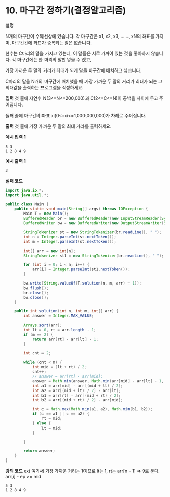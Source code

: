 # 10. 마구간 정하기(결정알고리즘)

**설명**

N개의 마구간이 수직선상에 있습니다. 각 마구간은 x1, x2, x3, ......, xN의 좌표를 가지며, 마구간간에 좌표가 중복되는 일은 없습니다.

현수는 C마리의 말을 가지고 있는데, 이 말들은 서로 가까이 있는 것을 좋아하지 않습니다. 각 마구간에는 한 마리의 말만 넣을 수 있고,

가장 가까운 두 말의 거리가 최대가 되게 말을 마구간에 배치하고 싶습니다.

C마리의 말을 N개의 마구간에 배치했을 때 가장 가까운 두 말의 거리가 최대가 되는 그 최대값을 출력하는 프로그램을 작성하세요.

**입력**
첫 줄에 자연수 N(3<=N<=200,000)과 C(2<=C<=N)이 공백을 사이에 두고 주어집니다.

둘째 줄에 마구간의 좌표 xi(0<=xi<=1,000,000,000)가 차례로 주어집니다.

**출력**
첫 줄에 가장 가까운 두 말의 최대 거리를 출력하세요.

**예시 입력 1**

```
5 3
1 2 8 4 9
```

**예시 출력 1**

```
3
```

**실패 코드**

```java
import java.io.*;
import java.util.*;

public class Main {
    public static void main(String[] args) throws IOException {
        Main T = new Main();
        BufferedReader br = new BufferedReader(new InputStreamReader(System.in));
        BufferedWriter bw = new BufferedWriter(new OutputStreamWriter(System.out));

        StringTokenizer st = new StringTokenizer(br.readLine(), " ");
        int n = Integer.parseInt(st.nextToken());
        int m = Integer.parseInt(st.nextToken());

        int[] arr = new int[n];
        StringTokenizer st1 = new StringTokenizer(br.readLine(), " ");

        for (int i = 0; i < n; i++) {
            arr[i] = Integer.parseInt(st1.nextToken());
        }

        bw.write(String.valueOf(T.solution(n, m, arr) + 1));
        bw.flush();
        br.close();
        bw.close();
    }

    public int solution(int n, int m, int[] arr) {
        int answer = Integer.MAX_VALUE;

        Arrays.sort(arr);
        int lt = 0, rt = arr.length - 1;
        if (m == 2) {
            return arr[rt] - arr[lt] - 1;
        }

        int cnt = 2;

        while (cnt < m) {
            int mid = (lt + rt) / 2;
            cnt++;
            // answer = arr[rt] - arr[mid];
            answer = Math.min(answer, Math.min(arr[mid] - arr[lt] - 1, arr[rt] - arr[mid] - 1));
            int a1 = arr[mid] - arr[(mid + lt) / 2];
            int a2 = arr[(mid + lt) / 2] - arr[lt];
            int b1 = arr[rt] - arr[(mid + rt) / 2];
            int b2 = arr[(mid + rt) / 2] - arr[mid];

            int c = Math.max(Math.min(a1, a2), Math.min(b1, b2));
            if (c == a1 || c == a2) {
                rt = mid;
            } else {
                lt = mid;
            }

        }

        return answer;
    }
}
```

**강의 코드**
ex) 여기서 가장 가까운 거리는 1이므로 lt는 1, rt는 arr[n - 1] => 9로 둔다.
arr[i] - ep >= mid

```
5 3
1 2 8 4 9
```

```java

```
